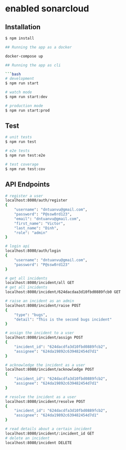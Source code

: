 # enabled sonarcloud

## Installation

```bash
$ npm install
```

```bash 
## Running the app as a docker

docker-compose up

## Running the app as cli

```bash
# development
$ npm run start

# watch mode
$ npm run start:dev

# production mode
$ npm run start:prod
```

## Test

```bash
# unit tests
$ npm run test

# e2e tests
$ npm run test:e2e

# test coverage
$ npm run test:cov
```

## API Endpoints
```bash
# register a user
localhost:8080/auth/register
{
    "username": "dntuanvu@gmail.com",
    "password": "P@ssw0rd123",
    "email": "dntuanvu@gmail.com",
    "first_name": "Victor",
    "last_name": "Dinh",
    "role": "admin"
}

# login api
localhost:8080/auth/login
{
    "username": "dntuanvu@gmail.com",
    "password": "P@ssw0rd123"
}

# get all incidents
localhost:8080/incident/all GET
# get all incidents
localhost:8080/incident/624dacdaa3d10fbd0889fcb0 GET

# raise an incident as an admin
localhost:8080/incident/raise POST
{ 
    "type": "bugs", 
    "detail": "This is the second bugs incident"
}

# assign the incident to a user
localhost:8080/incident/assign POST
{
    "incident_id": "624dacdfa3d10fbd0889fcb2",
    "assignee": "624da19892c639482454d7d1"
}

# acknowledge the incident as a user
localhost:8080/incident/acknowledge POST
{
    "incident_id": "624dacdfa3d10fbd0889fcb2",
    "assignee": "624da19892c639482454d7d1"
}

# resolve the incident as a user
localhost:8080/incident/resolve POST
{
    "incident_id": "624dacdfa3d10fbd0889fcb2",
    "assignee": "624da19892c639482454d7d1"
}

# read details about a certain incident
localhost:8080/incident/:incident_id GET
# delete an incident
localhost:8080/incident DELETE